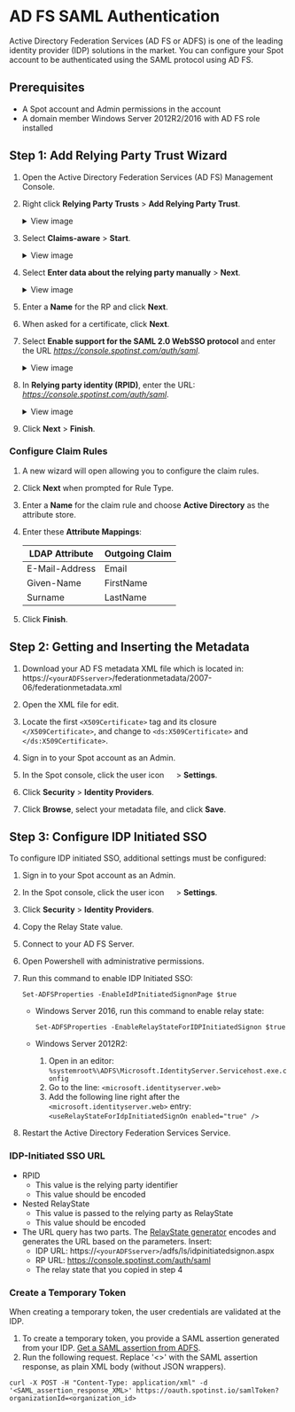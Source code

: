 # AD FS SAML Authentication

Active Directory Federation Services (AD FS or ADFS) is one of the leading identity provider (IDP) solutions in the market. You can configure your Spot account to be authenticated using the SAML protocol using AD FS.

## Prerequisites

- A Spot account and Admin permissions in the account
- A domain member Windows Server 2012R2/2016 with AD FS role installed

## Step 1: Add Relying Party Trust Wizard

1. Open the Active Directory Federation Services (AD FS) Management Console.
2. Right click **Relying Party Trusts** > **Add Relying Party Trust**.

   <details>
   <summary markdown="span">View image</summary>
      
    <img src="/administration/_media/adfs-saml-01.png" width="250" height="289" />
    
   </details>

3. Select **Claims-aware** > **Start**.

   <details>
   <summary markdown="span">View image</summary>
      
    <img width=700px src="/administration/_media/adfs-saml-02.png" />

   </details>

4. Select **Enter data about the relying party manually** > **Next**.

   <details>
   <summary markdown="span">View image</summary>
      
    <img width=700px src="/administration/_media/adfs-saml-03.png" />

   </details>

6. Enter a **Name** for the RP and click **Next**.
7. When asked for a certificate, click **Next**.
8. Select **Enable support for the SAML 2.0 WebSSO protocol** and enter the URL <i>https://console.spotinst.com/auth/saml</i>.

   <details>
   <summary markdown="span">View image</summary>
   
    <img width=700px src="/administration/_media/adfs-saml-04.png" />
    
   </details>

9. In **Relying party identity (RPID)**, enter the URL: <i>https://console.spotinst.com/auth/saml</i>.

   
   <details>
   <summary markdown="span">View image</summary>
    <img width=700px src="/administration/_media/adfs-saml-05.png" />

   </details>

10. Click **Next** > **Finish**.

### Configure Claim Rules

1. A new wizard will open allowing you to configure the claim rules.
2. Click **Next** when prompted for Rule Type.
3. Enter a **Name** for the claim rule and choose **Active Directory** as the attribute store.
4. Enter these **Attribute Mappings**:

   | LDAP Attribute | Outgoing Claim |
   | -------------- | -------------- |
   | E-Mail-Address | Email          |
   | Given-Name     | FirstName      |
   | Surname        | LastName       |

5. Click **Finish**.

## Step 2: Getting and Inserting the Metadata

1. Download your AD FS metadata XML file which is located in: https://`<yourADFSserver>`/federationmetadata/2007-06/federationmetadata.xml
2. Open the XML file for edit.
3. Locate the first `<X509Certificate>` tag and its closure `</X509Certificate>`, and change to `<ds:X509Certificate>` and `</ds:X509Certificate>`.
4. Sign in to your Spot account as an Admin.
5. In the Spot console, click the user icon <img height="14" src="https://docs.spot.io/administration/_media/usericon.png">  > **Settings**.

6. Click **Security** > **Identity Providers**.

7. Click **Browse**, select your metadata file, and click **Save**.

## Step 3: Configure IDP Initiated SSO

To configure IDP initiated SSO, additional settings must be configured:

1. Sign in to your Spot account as an Admin.
2. In the Spot console, click the user icon <img height="14" src="https://docs.spot.io/administration/_media/usericon.png">  > **Settings**.
3. Click **Security** > **Identity Providers**.
4. Copy the Relay State value.
5. Connect to your AD FS Server.
6. Open Powershell with administrative permissions.
7. Run this command to enable IDP Initiated SSO:
   
   `Set-ADFSProperties -EnableIdPInitiatedSignonPage $true`

   - Windows Server 2016, run this command to enable relay state:
     
     `Set-ADFSProperties -EnableRelayStateForIDPInitiatedSignon $true`

   - Windows Server 2012R2:
     1. Open in an editor: `%systemroot%\ADFS\Microsoft.IdentityServer.Servicehost.exe.config`
     2. Go to the line: `<microsoft.identityserver.web>`
     3. Add the following line right after the `<microsoft.identityserver.web>` entry: `<useRelayStateForIdpInitiatedSignOn enabled="true" />`

8. Restart the Active Directory Federation Services Service.

### IDP-Initiated SSO URL

- RPID
  - This value is the relying party identifier
  - This value should be encoded
- Nested RelayState
  - This value is passed to the relying party as RelayState
  - This value should be encoded
- The URL query has two parts. The [RelayState generator](http://jackstromberg.com/adfs-relay-state-generator/) encodes and generates the URL based on the parameters. Insert:
  - IDP URL: https://`<yourADFSserver>`/adfs/ls/idpinitiatedsignon.aspx
  - RP URL: https://console.spotinst.com/auth/saml
  - The relay state that you copied in step 4

### Create a Temporary Token

When creating a temporary token, the user credentials are validated at the IDP.

1. To create a temporary token, you provide a SAML assertion generated from your IDP. [Get a SAML assertion from ADFS](https://learn.microsoft.com/en-us/entra/identity-platform/v2-saml-bearer-assertion#get-the-saml-assertion-from-adfs).
2. Run the following request. Replace '<>' with the SAML assertion response, as plain XML body (without JSON wrappers).

```
curl -X POST -H "Content-Type: application/xml" -d
'<SAML_assertion_response_XML>' https://oauth.spotinst.io/samlToken?organizationId=<organization_id>
```
